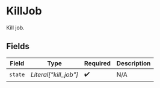 # KillJob

Kill job.


## Fields

| Field                 | Type                  | Required              | Description           |
| --------------------- | --------------------- | --------------------- | --------------------- |
| `state`               | *Literal["kill_job"]* | :heavy_check_mark:    | N/A                   |